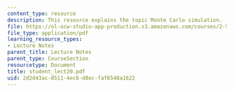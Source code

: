 ```yaml
---
content_type: resource
description: This resource explains the topic Monte Carlo simulation.
file: https://ol-ocw-studio-app-production.s3.amazonaws.com/courses/2-58j-radiative-transfer-spring-2006/2d2d43ac85114ec6d8ecfaf6548a1622_student_lect20.pdf
file_type: application/pdf
learning_resource_types:
- Lecture Notes
parent_title: Lecture Notes
parent_type: CourseSection
resourcetype: Document
title: student_lect20.pdf
uid: 2d2d43ac-8511-4ec6-d8ec-faf6548a1622
---
```

